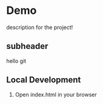 # Demo

description for the project!

## subheader

hello git

## Local Development

1. Open index.html in your browser
